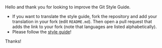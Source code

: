 Hello and thank you for looking to improve the Git Style Guide.

* If you want to translate the style guide, fork the repository and add your
translation in your fork (edit `README.md`). Then open a pull request that adds the link to your fork (note that languages are listed alphabetically).
* Please follow the [style guide](README.md)!

Thanks!
